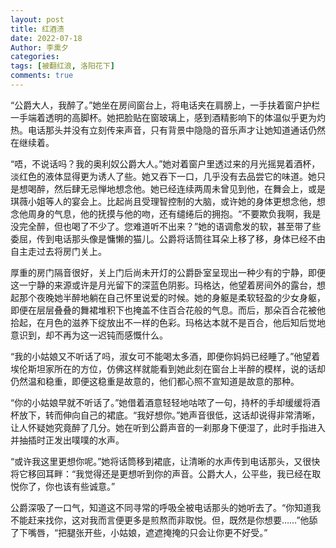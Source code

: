 ```yaml
---
layout: post
title: 红酒渍
date: 2022-07-18
Author: 李熏夕
categories: 
tags: [被翻红浪, 洛阳花下]
comments: true
--- 
```


“公爵大人，我醉了。”她坐在房间窗台上，将电话夹在肩膀上，一手扶着窗户护栏一手端着透明的高脚杯。她把脸贴在窗玻璃上，感到酒精影响下的体温似乎更为灼热。电话那头并没有立刻传来声音，只有背景中隐隐的音乐声才让她知道通话仍然在继续着。

“唔，不说话吗？我的奥利奴公爵大人。”她对着窗户里透过来的月光摇晃着酒杯，淡红色的液体显得更为诱人了些。她又吞下一口，几乎没有去品尝它的味道。她只是想喝醉，然后肆无忌惮地想念他。她已经连续两周未曾见到他，在舞会上，或是琪薇小姐等人的宴会上。比起尚且受理智控制的大脑，或许她的身体更想念他，想念他周身的气息，他的抚摸与他的吻，还有缱绻后的拥抱。“不要欺负我啊，我是没完全醉，但也喝了不少了。您难道听不出来？”她的语调愈发的软，甚至带了些委屈，传到电话那头像是慵懒的猫儿。公爵将话筒往耳朵上移了移，身体已经不由自主走过去将房门关上。

厚重的房门隔音很好，关上门后尚未开灯的公爵卧室呈现出一种少有的宁静，即便这一宁静的来源或许是月光留下的深蓝色阴影。玛格达，他望着房间外的露台，想起那个夜晚她半醉地躺在自己怀里说爱的时候。她的身躯是柔软轻盈的少女身躯，即便在层层叠叠的舞裙堆积下也掩盖不住百合花般的气息。而后，那朵百合花被他拾起，在月色的滋养下绽放出不一样的色彩。玛格达本就不是百合，他后知后觉地意识到，却不再为这一迟钝而感慨什么。

“我的小姑娘又不听话了吗，淑女可不能喝太多酒，即便你妈妈已经睡了。”他望着埃伦斯坦家所在的方位，仿佛这样就能看到她此刻在窗台上半醉的模样，说的话却仍然温和稳重，即便这稳重是故意的，他们都心照不宣知道是故意的那种。

“你的小姑娘早就不听话了。”她借着酒意轻轻地咕哝了一句，持杯的手却缓缓将酒杯放下，转而伸向自己的裙底。“我好想你。”她声音很低，这话却说得非常清晰，让人怀疑她究竟醉了几分。她在听到公爵声音的一刹那身下便湿了，此时手指进入并抽插时正发出噗噗的水声。

“或许我这里更想你呢。”她将话筒移到裙底，让清晰的水声传到电话那头，又很快将它移回耳畔：“我觉得还是更想听到你的声音。公爵大人，公平些，我已经在取悦你了，你也该有些诚意。”

公爵深吸了一口气，知道这不同寻常的呼吸全被电话那头的她听去了。“你知道我不能赶来找你，这对我而言便更多是煎熬而非取悦。但，既然是你想要……”他舔了下嘴唇，“把腿张开些，小姑娘，遮遮掩掩的只会让你更不好受。”
